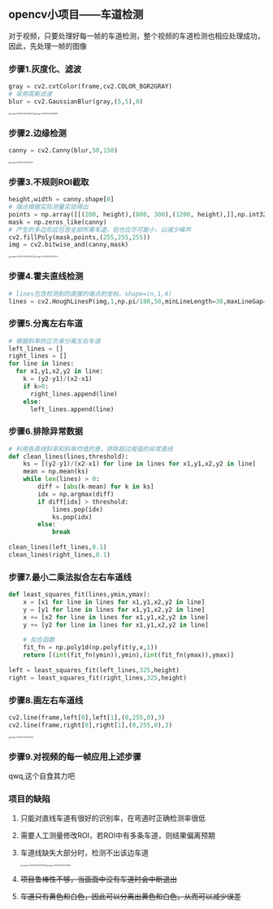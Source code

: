 ## opencv小项目——车道检测

对于视频，只要处理好每一帧的车道检测，整个视频的车道检测也相应处理成功，因此，先处理一帧的图像

### 步骤1.灰度化、滤波

```python
gray = cv2.cvtColor(frame,cv2.COLOR_BGR2GRAY)
# 采用高斯滤波
blur = cv2.GaussianBlur(gray,(5,5),0)
```

<img src="https://cdn.jsdelivr.net/gh/lgds-01/picture@main/uPic/image-20211021010102873.png" alt="image-20211021010102873" style="zoom: 25%;" /><img src="https://cdn.jsdelivr.net/gh/lgds-01/picture@main/uPic/image-20211021010131689.png" alt="image-20211021010131689" style="zoom:25%;" />

### 步骤2.边缘检测

```python
canny = cv2.Canny(blur,50,150)
```

<img src="https://cdn.jsdelivr.net/gh/lgds-01/picture@main/uPic/image-20211021010311379.png" alt="image-20211021010311379" style="zoom:25%;" />

### 步骤3.不规则ROI截取

```python
height,width = canny.shape[0]
# 端点根据实际测量实验得出
points = np.array([[(200, height),(800, 300),(1200, height),]],np.int32)
mask = np.zeros_like(canny)
# 产生的多边形应包含全部所需车道，但也应尽可能小，以减少噪声
cv2.fillPoly(mask,points,(255,255,255))
img = cv2.bitwise_and(canny,mask)
```

<img src="https://cdn.jsdelivr.net/gh/lgds-01/picture@main/uPic/image-20211021010502072.png" alt="image-20211021010502072" style="zoom:25%;" /><img src="/Users/lgds/Library/Application Support/typora-user-images/image-20211021010513707.png" alt="image-20211021010513707" style="zoom:25%;" />

### 步骤4.霍夫直线检测

```python
# lines包含检测到的直接的端点的坐标，shape=(n,1,4)
lines = cv2.HoughLinesP(img,1,np.pi/180,50,minLineLength=30,maxLineGap=20)
```

### 步骤5.分离左右车道

```python
# 根据斜率的正负来分离左右车道
left_lines = []
right_lines = []
for line in lines:
  for x1,y1,x2,y2 in line:
    k = (y2-y1)/(x2-x1)
    if k>0:
      right_lines.append(line)
    else:
      left_lines.append(line)
```

### 步骤6.排除异常数据

```python
# 利用各直线斜率和斜率均值的差，排除超过阈值的异常直线
def clean_lines(lines,threshold):
    ks = [(y2-y1)/(x2-x1) for line in lines for x1,y1,x2,y2 in line]
    mean = np.mean(ks)
    while len(lines) > 0:
        diff = [abs(k-mean) for k in ks]
        idx = np.argmax(diff)
        if diff[idx] > threshold:
            lines.pop(idx)
            ks.pop(idx)
        else:
            break
            
clean_lines(left_lines,0.1)
clean_lines(right_lines,0.1)
```

### 步骤7.最小二乘法拟合左右车道线

```python
def least_squares_fit(lines,ymin,ymax):
    x = [x1 for line in lines for x1,y1,x2,y2 in line]
    y = [y1 for line in lines for x1,y1,x2,y2 in line]
    x += [x2 for line in lines for x1,y1,x2,y2 in line]
    y += [y2 for line in lines for x1,y1,x2,y2 in line]
    
    # 拟合函数
    fit_fn = np.poly1d(np.polyfit(y,x,1))
    return [(int(fit_fn(ymin)),ymin),(int(fit_fn(ymax)),ymax)]
  
left = least_squares_fit(left_lines,325,height)
right = least_squares_fit(right_lines,325,height)
```

### 步骤8.画左右车道线

```python
cv2.line(frame,left[0],left[1],(0,255,0),3)
cv2.line(frame,right[0],right[1],(0,255,0),3)
```

<img src="https://cdn.jsdelivr.net/gh/lgds-01/picture@main/uPic/image-20211021012753542.png" alt="image-20211021012753542" style="zoom:25%;" />

### 步骤9.对视频的每一帧应用上述步骤

qwq,这个自食其力吧

### 项目的缺陷

1. 只能对直线车道有很好的识别率，在弯道时正确检测率很低

2. 需要人工测量修改ROI，若ROI中有多条车道，则结果偏离预期

3. 车道线缺失大部分时，检测不出该边车道

   <img src="https://cdn.jsdelivr.net/gh/lgds-01/picture@main/uPic/image-20211021093700919.png" alt="image-20211021093700919" style="zoom:25%;" /><img src="https://cdn.jsdelivr.net/gh/lgds-01/picture@main/uPic/image-20211021093716499.png" alt="image-20211021093716499" style="zoom:25%;" />

4. ~~项目鲁棒性不够，当画面中没有车道时会中断退出~~

5. ~~车道只有黄色和白色，因此可以分离出黄色和白色，从而可以减少误差~~
